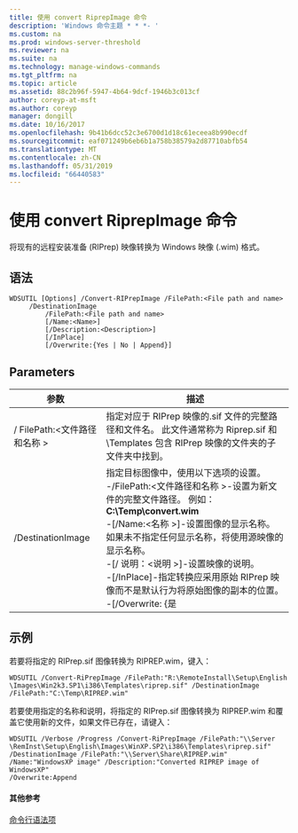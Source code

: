 ```yaml
---
title: 使用 convert RiprepImage 命令
description: 'Windows 命令主题 * * *- '
ms.custom: na
ms.prod: windows-server-threshold
ms.reviewer: na
ms.suite: na
ms.technology: manage-windows-commands
ms.tgt_pltfrm: na
ms.topic: article
ms.assetid: 88c2b96f-5947-4b64-9dcf-1946b3c013cf
author: coreyp-at-msft
ms.author: coreyp
manager: dongill
ms.date: 10/16/2017
ms.openlocfilehash: 9b41b6dcc52c3e6700d1d18c61eceea8b990ecdf
ms.sourcegitcommit: eaf071249b6eb6b1a758b38579a2d87710abfb54
ms.translationtype: MT
ms.contentlocale: zh-CN
ms.lasthandoff: 05/31/2019
ms.locfileid: "66440583"
---
```

# <a name="using-the-convert-riprepimage-command"></a>使用 convert RiprepImage 命令



将现有的远程安装准备 (RIPrep) 映像转换为 Windows 映像 (.wim) 格式。

## <a name="syntax"></a>语法

```
WDSUTIL [Options] /Convert-RIPrepImage /FilePath:<File path and name>
     /DestinationImage
         /FilePath:<File path and name>
         [/Name:<Name>]
         [/Description:<Description>]
         [/InPlace]
         [/Overwrite:{Yes | No | Append}]
```

## <a name="parameters"></a>Parameters

|            参数            |                                                                                                                                                                                                                                                                                                               描述                                                                                                                                                                                                                                                                                                                |
|---------------------------------|------------------------------------------------------------------------------------------------------------------------------------------------------------------------------------------------------------------------------------------------------------------------------------------------------------------------------------------------------------------------------------------------------------------------------------------------------------------------------------------------------------------------------------------------------------------------------------------------------------------------------------------|
| / FilePath:\<文件路径和名称 > |                                                                                                                                                                                                       指定对应于 RIPrep 映像的.sif 文件的完整路径和文件名。 此文件通常称为 Riprep.sif 和 \Templates 包含 RIPrep 映像的文件夹的子文件夹中找到。                                                                                                                                                                                                       |
|        /DestinationImage        | 指定目标图像中，使用以下选项的设置。</br>-/FilePath:\<文件路径和名称 >-设置为新文件的完整文件路径。 例如：**C:\Temp\convert.wim**</br>-[/Name:\<名称 >]-设置图像的显示名称。 如果未不指定任何显示名称，将使用源映像的显示名称。</br>-[/ 说明：\<说明 >]-设置映像的说明。</br>-[/InPlace]-指定转换应采用原始 RIPrep 映像而不是默认行为将原始图像的副本的位置。</br>-[/Overwrite: {是 |

## <a name="BKMK_examples"></a>示例

若要将指定的 RIPrep.sif 图像转换为 RIPREP.wim，键入：
```
WDSUTIL /Convert-RiPrepImage /FilePath:"R:\RemoteInstall\Setup\English
\Images\Win2k3.SP1\i386\Templates\riprep.sif" /DestinationImage
/FilePath:"C:\Temp\RIPREP.wim"
```
若要使用指定的名称和说明，将指定的 RIPrep.sif 图像转换为 RIPREP.wim 和覆盖它使用新的文件，如果文件已存在，请键入：
```
WDSUTIL /Verbose /Progress /Convert-RiPrepImage /FilePath:"\\Server
\RemInst\Setup\English\Images\WinXP.SP2\i386\Templates\riprep.sif"
/DestinationImage /FilePath:"\\Server\Share\RIPREP.wim"
/Name:"WindowsXP image" /Description:"Converted RIPREP image of WindowsXP"
/Overwrite:Append
```

#### <a name="additional-references"></a>其他参考

[命令行语法项](command-line-syntax-key.md)